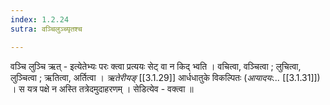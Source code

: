 ```yaml
---
index: 1.2.24
sutra: वञ्चिलुञ्च्यृतश्च

---
```

वञ्चि लुञ्चि ऋत्   - इत्येतेभ्यः परः क्त्वा प्रत्ययः सेट्  वा न किद् भ्वति । वचित्वा, वञ्चित्वा ;  लुचित्वा, लुञ्चित्वा ; ऋतित्वा, अर्तित्वा । _ऋतेरीयङ्_ [[3.1.29]] आर्धधातुके विकल्पितः (_आयादयः..._ [[3.1.31]]) । स यत्र पक्षे न अस्ति तत्रेदमुदाहरणम् । सेडित्येव - वक्त्वा ॥

